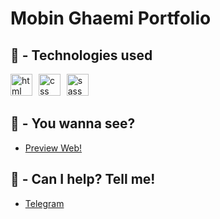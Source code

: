 # Mobin Ghaemi Portfolio

<!-- **Lasles Landing Page** is a clean, modern website template designed for VPN services, featuring a responsive layout, interactive elements, and clear call-to-action sections. It highlights key benefits like security, speed, and global server access to attract potential customers. -->

## 🧰 - Technologies used

<section>
    <img src="https://skillicons.dev/icons?i=html" height="35" alt="html" />
    <img width="2" />
    <img src="https://skillicons.dev/icons?i=css" height="35" alt="css" />
    <img width="2" />
    <img src="https://skillicons.dev/icons?i=sass" height="35" alt="sass" />
</section>

<!-- ## 📖 - Libraries

  <section>
    <img
      src="https://img.shields.io/badge/Embla%20Carousel-f53838?logo=e&logoColor=white"
      height="24"
      alt="Embla Carousel"
    />
    <img
      src="https://img.shields.io/badge/React%20Icons-f53838?logo=icon&logoColor=white"
      height="24"
      alt="React Icons"
    />
    <img
      src="https://img.shields.io/badge/Aos%20Animation-f53838?logo=bmw&logoColor=white"
      height="24"
      alt="Aos animation"
    />
  </section> -->

## 👀 - You wanna see?

- <a href='https://gnumobin.github.io'>Preview Web!</a>

## 🤔 - Can I help? Tell me!

- <a href='https://t.me/gnuMobin'>Telegram</a>
